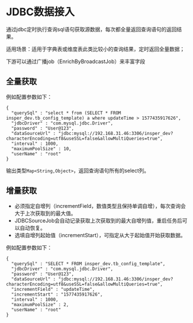 # JDBC数据接入

通过jdbc定时执行查询sql语句获取源数据，每次都全量返回查询语句的返回结果。

适用场景：适用于字典表或维度表此类比较小的查询结果，定时返回全量数据；

下游可以通过广播job（EnrichByBroadcastJob）来丰富字段

## 全量获取

例如配置参数如下：

```
{
  "querySql" : "select * from (SELECT * FROM insper_dev.tb_config_template) a where updateTime > 1577435917626",
  "jdbcDriver" : "com.mysql.jdbc.Driver",
  "password" : "User@123",
  "dataSourceUrl" : "jdbc:mysql://192.168.31.46:3306/insper_dev?characterEncoding=utf8&useSSL=false&allowMultiQueries=true",
  "interval" : 1000,
  "maximumPoolSize" : 10,
  "userName" : "root"
}
```

输出类型`Map<String,Object>`，返回查询语句所有的select列。

## 增量获取

- 必须指定自增列（incrementField，数值类型且保持单调自增），每次查询会大于上次获取到的最大值。
- JDBCSourceJob会自动记录获取上次获取到的最大自增列值，重启任务后可以自动恢复。
- 选填自增列起始值（incrementStart），可指定从大于起始值开始获取数据。

例如配置参数如下：

```
{
  "querySql" : "SELECT * FROM insper_dev.tb_config_template",
  "jdbcDriver" : "com.mysql.jdbc.Driver",
  "password" : "User@123",
  "dataSourceUrl" : "jdbc:mysql://192.168.31.46:3306/insper_dev?characterEncoding=utf8&useSSL=false&allowMultiQueries=true",
  "incrementField" : "updateTime",
  "incrementStart" : "1577435917626",
  "interval" : 1000,
  "maximumPoolSize" : 2,
  "userName" : "root"
}
```
